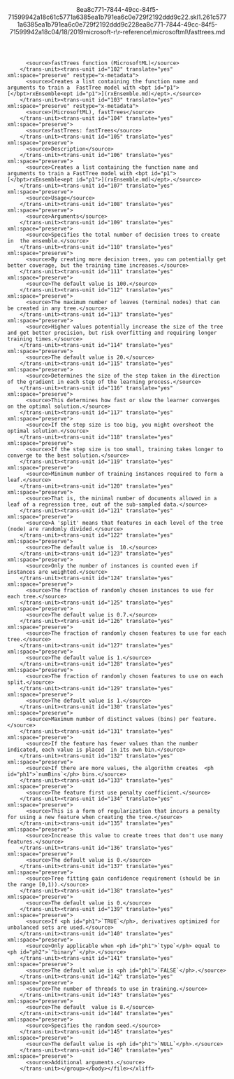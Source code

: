 <?xml version="1.0"?><xliff version="1.2" xmlns="urn:oasis:names:tc:xliff:document:1.2" xmlns:xsi="http://www.w3.org/2001/XMLSchema-instance" xsi:schemaLocation="urn:oasis:names:tc:xliff:document:1.2 xliff-core-1.2-transitional.xsd"><file datatype="xml" original="fasttrees.md" source-language="en-US" target-language="en-US"><header><tool tool-id="mdxliff" tool-name="mdxliff" tool-version="1.0-d1654b2" tool-company="Microsoft" /><xliffext:skl_file_name xmlns:xliffext="urn:microsoft:content:schema:xliffextensions">8ea8c771-7844-49cc-84f5-71599942a18c61c5771a6385ea1b791ea6c0e729f2192ddd9c22.skl</xliffext:skl_file_name><xliffext:version xmlns:xliffext="urn:microsoft:content:schema:xliffextensions">1.2</xliffext:version><xliffext:ms.openlocfilehash xmlns:xliffext="urn:microsoft:content:schema:xliffextensions">61c5771a6385ea1b791ea6c0e729f2192ddd9c22</xliffext:ms.openlocfilehash><xliffext:ms.sourcegitcommit xmlns:xliffext="urn:microsoft:content:schema:xliffextensions">8ea8c771-7844-49cc-84f5-71599942a18c</xliffext:ms.sourcegitcommit><xliffext:ms.lasthandoff xmlns:xliffext="urn:microsoft:content:schema:xliffextensions">04/18/2019</xliffext:ms.lasthandoff><xliffext:ms.openlocfilepath xmlns:xliffext="urn:microsoft:content:schema:xliffextensions">microsoft-r\r-reference\microsoftml\fasttrees.md</xliffext:ms.openlocfilepath></header><body><group id="content" extype="content"><trans-unit id="101" translate="yes" xml:space="preserve" restype="x-metadata">
          <source>fastTrees function (MicrosoftML)</source>
        </trans-unit><trans-unit id="102" translate="yes" xml:space="preserve" restype="x-metadata">
          <source>Creates a list containing the function name and arguments to train a  FastTree model with <bpt id="p1">[</bpt>rxEnsemble<ept id="p1">](rxEnsemble.md)</ept>.</source>
        </trans-unit><trans-unit id="103" translate="yes" xml:space="preserve" restype="x-metadata">
          <source>(MicrosoftML), fastTrees</source>
        </trans-unit><trans-unit id="104" translate="yes" xml:space="preserve">
          <source>fastTrees: fastTrees</source>
        </trans-unit><trans-unit id="105" translate="yes" xml:space="preserve">
          <source>Description</source>
        </trans-unit><trans-unit id="106" translate="yes" xml:space="preserve">
          <source>Creates a list containing the function name and arguments to train a FastTree model with <bpt id="p1">[</bpt>rxEnsemble<ept id="p1">](rxEnsemble.md)</ept>.</source>
        </trans-unit><trans-unit id="107" translate="yes" xml:space="preserve">
          <source>Usage</source>
        </trans-unit><trans-unit id="108" translate="yes" xml:space="preserve">
          <source>Arguments</source>
        </trans-unit><trans-unit id="109" translate="yes" xml:space="preserve">
          <source>Specifies the total number of decision trees to create in  the ensemble.</source>
        </trans-unit><trans-unit id="110" translate="yes" xml:space="preserve">
          <source>By creating more decision trees, you can potentially get  better coverage, but the training time increases.</source>
        </trans-unit><trans-unit id="111" translate="yes" xml:space="preserve">
          <source>The default value is 100.</source>
        </trans-unit><trans-unit id="112" translate="yes" xml:space="preserve">
          <source>The maximum number of leaves (terminal nodes) that can be created in any tree.</source>
        </trans-unit><trans-unit id="113" translate="yes" xml:space="preserve">
          <source>Higher values potentially increase the size of the tree and get better precision, but risk overfitting and requiring longer training times.</source>
        </trans-unit><trans-unit id="114" translate="yes" xml:space="preserve">
          <source>The default value is 20.</source>
        </trans-unit><trans-unit id="115" translate="yes" xml:space="preserve">
          <source>Determines the size of the step taken in the direction of the gradient in each step of the learning process.</source>
        </trans-unit><trans-unit id="116" translate="yes" xml:space="preserve">
          <source>This determines how fast or slow the learner converges on the optimal solution.</source>
        </trans-unit><trans-unit id="117" translate="yes" xml:space="preserve">
          <source>If the step size is too big, you might overshoot the optimal solution.</source>
        </trans-unit><trans-unit id="118" translate="yes" xml:space="preserve">
          <source>If the step size is too small, training takes longer to converge to the best solution.</source>
        </trans-unit><trans-unit id="119" translate="yes" xml:space="preserve">
          <source>Minimum number of training instances required to form a leaf.</source>
        </trans-unit><trans-unit id="120" translate="yes" xml:space="preserve">
          <source>That is, the minimal number of documents allowed in a leaf of a regression tree, out of the sub-sampled data.</source>
        </trans-unit><trans-unit id="121" translate="yes" xml:space="preserve">
          <source>A 'split' means that features in each level of the tree (node) are randomly divided.</source>
        </trans-unit><trans-unit id="122" translate="yes" xml:space="preserve">
          <source>The default value is  10.</source>
        </trans-unit><trans-unit id="123" translate="yes" xml:space="preserve">
          <source>Only the number of instances is counted even if instances are weighted.</source>
        </trans-unit><trans-unit id="124" translate="yes" xml:space="preserve">
          <source>The fraction of randomly chosen instances to use for each tree.</source>
        </trans-unit><trans-unit id="125" translate="yes" xml:space="preserve">
          <source>The default value is 0.7.</source>
        </trans-unit><trans-unit id="126" translate="yes" xml:space="preserve">
          <source>The fraction of randomly chosen features to use for each tree.</source>
        </trans-unit><trans-unit id="127" translate="yes" xml:space="preserve">
          <source>The default value is 1.</source>
        </trans-unit><trans-unit id="128" translate="yes" xml:space="preserve">
          <source>The fraction of randomly chosen features to use on each split.</source>
        </trans-unit><trans-unit id="129" translate="yes" xml:space="preserve">
          <source>The default value is 1.</source>
        </trans-unit><trans-unit id="130" translate="yes" xml:space="preserve">
          <source>Maximum number of distinct values (bins) per feature.</source>
        </trans-unit><trans-unit id="131" translate="yes" xml:space="preserve">
          <source>If the feature has fewer values than the number indicated, each value is placed  in its own bin.</source>
        </trans-unit><trans-unit id="132" translate="yes" xml:space="preserve">
          <source>If there are more values, the algorithm creates  <ph id="ph1">`numBins`</ph> bins.</source>
        </trans-unit><trans-unit id="133" translate="yes" xml:space="preserve">
          <source>The feature first use penalty coefficient.</source>
        </trans-unit><trans-unit id="134" translate="yes" xml:space="preserve">
          <source>This is a form of regularization that incurs a penalty for using a new feature when creating the tree.</source>
        </trans-unit><trans-unit id="135" translate="yes" xml:space="preserve">
          <source>Increase this value to create trees that don't use many features.</source>
        </trans-unit><trans-unit id="136" translate="yes" xml:space="preserve">
          <source>The default value is 0.</source>
        </trans-unit><trans-unit id="137" translate="yes" xml:space="preserve">
          <source>Tree fitting gain confidence requirement (should be in the range [0,1)).</source>
        </trans-unit><trans-unit id="138" translate="yes" xml:space="preserve">
          <source>The default value is 0.</source>
        </trans-unit><trans-unit id="139" translate="yes" xml:space="preserve">
          <source>If <ph id="ph1">`TRUE`</ph>, derivatives optimized for unbalanced sets are used.</source>
        </trans-unit><trans-unit id="140" translate="yes" xml:space="preserve">
          <source>Only applicable when <ph id="ph1">`type`</ph> equal to <ph id="ph2">`"binary"`</ph>.</source>
        </trans-unit><trans-unit id="141" translate="yes" xml:space="preserve">
          <source>The default value is <ph id="ph1">`FALSE`</ph>.</source>
        </trans-unit><trans-unit id="142" translate="yes" xml:space="preserve">
          <source>The number of threads to use in training.</source>
        </trans-unit><trans-unit id="143" translate="yes" xml:space="preserve">
          <source>The default  value is 8.</source>
        </trans-unit><trans-unit id="144" translate="yes" xml:space="preserve">
          <source>Specifies the random seed.</source>
        </trans-unit><trans-unit id="145" translate="yes" xml:space="preserve">
          <source>The default value is <ph id="ph1">`NULL`</ph>.</source>
        </trans-unit><trans-unit id="146" translate="yes" xml:space="preserve">
          <source>Additional arguments.</source>
        </trans-unit></group></body></file></xliff>